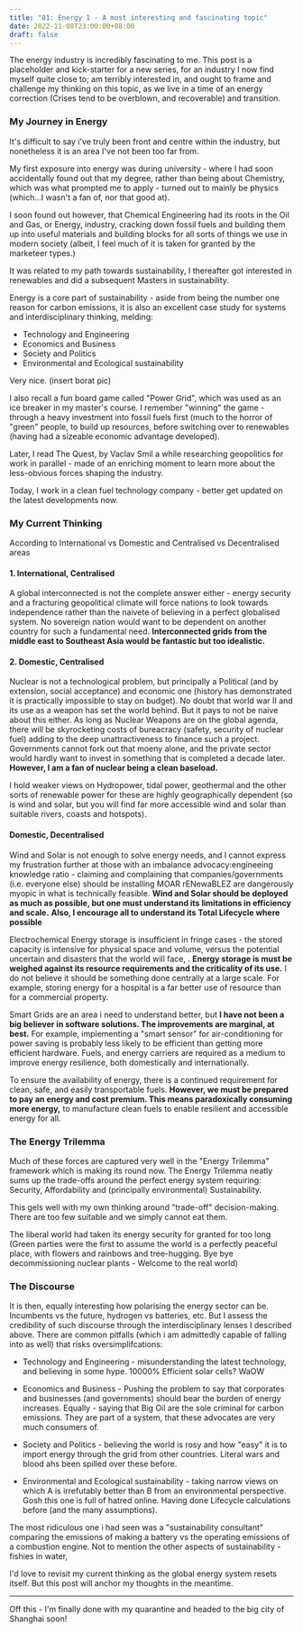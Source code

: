 ```yaml
---
title: "81: Energy 1 - A most interesting and fascinating topic"
date: 2022-11-08T23:00:00+08:00
draft: false
---
```


The energy industry is incredibly fascinating to me. 
This post is a placeholder and kick-starter for a new series,  for an industry I now find myself quite close to; am terribly interested in, and ought to frame and challenge my thinking on this topic, as we live in a time of an energy correction (Crises tend to be overblown, and recoverable) and transition.

### My Journey in Energy
It's difficult to say i've truly been front and centre within the industry, but nonetheless it is an area I've not been too far from.

My first exposure into energy was during university - where I had soon accidentally found out that my degree, rather than being about Chemistry, which was what prompted me to apply -  turned out to mainly be physics (which...I wasn't a fan of, nor that good at). 

I soon found out however, that Chemical Engineering had its roots in the Oil and Gas, or Energy, industry, cracking down fossil fuels and building them up into useful materials and building blocks for all sorts of things we use in modern society (albeit, I feel much of it is taken for granted by the marketeer types.)

It was related to my path towards sustainability, I thereafter got interested in renewables and did a subsequent Masters in sustainability. 

Energy is a core part of sustainability - aside from being the number one reason for carbon emissions, it is also an excellent case study for systems and interdisciplinary thinking, melding:

* Technology and Engineering
* Economics and Business
* Society and Politics
* Environmental and Ecological sustainability

Very nice. (insert borat pic)

I also recall a fun board game called "Power Grid", which was used as an ice breaker in my master's course. I remember "winning" the game - through a heavy investment into fossil fuels first (much to the horror of "green" people, to build up resources, before switching over to renewables (having had a sizeable economic advantage developed). 

Later, I read The Quest, by Vaclav Smil a while researching geopolitics for work in parallel - made of an enriching moment to learn more about the less-obvious forces shaping the industry.

Today, I work in a clean fuel technology company - better get updated on the latest developments now. 

### My Current Thinking
According to International vs Domestic and Centralised vs Decentralised areas

#### 1. International, Centralised
A global interconnected is not the complete answer either - energy security and a fracturing geopolitical climate will force nations to look towards independence rather than the naivete of believing in a perfect globalised system. No sovereign nation would want to be dependent on another country for such a fundamental need.  **Interconnected grids from the middle east to Southeast Asia would be fantastic but too idealistic.** 


#### 2. Domestic, Centralised
Nuclear is not a technological problem, but principally a Political (and by extension, social acceptance) and economic one (history has demonstrated it is practically impossible to stay on budget). No doubt that world war II and its use as a weapon has set the world behind. But it pays to not be naive about this either. As long as Nuclear Weapons are on the global agenda, there will be skyrocketing costs of bureacracy (safety, security of nuclear fuel) adding to the deep unattractiveness to finance such a project. Governments cannot fork out that moeny alone, and the private sector would hardly want to invest in something that is completed a decade later. **However, I am a fan of nuclear being a clean baseload.** 

I hold weaker views on Hydropower, tidal power, geothermal and the other sorts of renewable power for these are highly geographically dependent (so is wind and solar, but you will find far more accessible wind and solar than suitable rivers, coasts and hotspots).


#### Domestic, Decentralised

Wind and Solar is not enough to solve energy needs, and I cannot express my frustration further at those with an imbalance advocacy:engineeing knowledge ratio - claiming and complaining that companies/governments (i.e. everyone else) should be installing MOAR rENewaBLEZ are dangerously myopic in what is technically feasible. **Wind and Solar should be deployed  as much as possible, but one must understand its limitations in efficiency and scale.** __Also, I encourage all to understand its Total Lifecycle where possible__

Electrochemical Energy storage is insufficient in fringe cases - the stored capacity is intensive for physical space and volume, versus the potential uncertain and disasters that the world will face, . **Energy storage is must be weighed against its resource requirements and the criticality of its use.**  I do not believe it should be something done centrally at a large scale. For example, storing energy for a hospital is a far better use of resource than for a commercial property. 

Smart Grids are an area i need to understand better, but **I have not been a big believer in software solutions. The improvements are marginal, at best.** For example, implementing a "smart sensor" for air-conditioning for power saving is probably less likely to be efficient than getting more efficient hardware. 
Fuels, and energy carriers are required as a medium to improve energy resilience, both domestically and internationally. 

To ensure the availability of energy, there is a continued requirement for clean, safe, and easily transportable fuels. **However, we must be prepared to pay an energy and cost premium. This means paradoxically consuming more energy,** to manufacture clean fuels to enable resilient and accessible energy for all. 

### The Energy Trilemma

Much of these forces are captured very well in the "Energy Trilemma" framework which is making its round now. The Energy Trilemma neatly sums up the trade-offs around the perfect energy system requiring: 
Security, Affordability and (principally environmental) Sustainability.

This gels well with my own thinking around "trade-off" decision-making. There are too few suitable and we simply cannot eat them.

The liberal world had taken its energy security for granted for too long (Green parties were the first to assume the world is a perfectly peaceful place, with flowers and rainbows and tree-hugging. Bye bye decommissioning nuclear plants - Welcome to the real world)

### The Discourse

It is then, equally interesting how polarising the energy sector can be. Incumbents vs the future, hydrogen vs batteries, etc. But I assess the credibility of such discourse through the interdisciplinary lenses I described above. There are common pitfalls (which i am admittedly capable of falling into as well) that risks oversimplifcations:

* Technology and Engineering - misunderstanding the latest technology, and believing in some hype. 10000% Efficient solar cells? WaOW

* Economics and Business - Pushing the problem to say that corporates and businesses (and governments) should bear the burden of energy increases. Equally - saying that Big Oil are the sole criminal for carbon emissions. They are part of a system, that these advocates are very much consumers of.

* Society and Politics - believing the world is rosy and how "easy" it is to import energy through the grid from other countries. Literal wars and blood ahs been spilled over these before. 

* Environmental and Ecological sustainability - taking narrow views on which A is irrefutably better than B from an environmental perspective. Gosh this one is full of hatred online. Having done Lifecycle calculations before (and the many assumptions). 

The most ridiculous one i had seen was a "sustainability consultant" comparing the emissions of making a battery vs the operating emissions of a combustion engine.  Not to mention the other aspects of sustainability - fishies in water, 

I'd love to revisit my current thinking as the global energy system resets itself.  But this post will anchor my thoughts in  the meantime. 


---
Off this - I'm finally done with my quarantine and headed to the big city of Shanghai soon!

